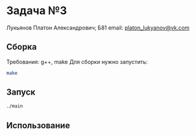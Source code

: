 # Задача №3

Лукьянов Платон Александрович; Б81
email: platon_lukyanov@vk.com

## Сборка
Требования: g++, make
Для сборки нужно запустить:
```bash
make
```

## Запуск
```bash
./main
```

## Использование
